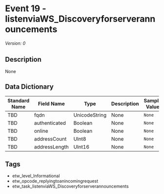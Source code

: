 # Event 19 - listenviaWS_Discoveryforserverannouncements
###### Version: 0

## Description
None

## Data Dictionary
|Standard Name|Field Name|Type|Description|Sample Value|
|---|---|---|---|---|
|TBD|fqdn|UnicodeString|None|`None`|
|TBD|authenticated|Boolean|None|`None`|
|TBD|online|Boolean|None|`None`|
|TBD|addressCount|UInt8|None|`None`|
|TBD|addressLength|UInt16|None|`None`|

## Tags
* etw_level_Informational
* etw_opcode_replyingtoanincomingrequest
* etw_task_listenviaWS_Discoveryforserverannouncements